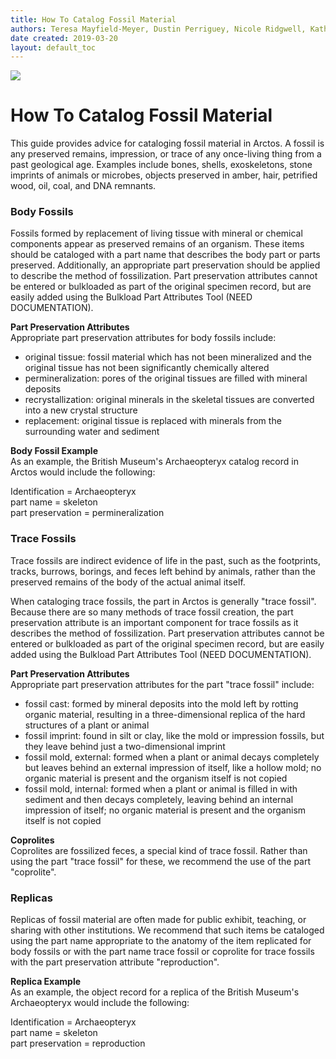```yaml
---
title: How To Catalog Fossil Material
authors: Teresa Mayfield-Meyer, Dustin Perriguey, Nicole Ridgwell, Katherine Anderson
date created: 2019-03-20
layout: default_toc
---
```

 
![](https://raw.githubusercontent.com/ArctosDB/documentation-wiki/gh-pages/tutorial_images/Bear%20Work%20in%20Progress.JPG) 

# How To Catalog Fossil Material

This guide provides advice for cataloging fossil material in Arctos. A fossil is any preserved remains, impression, or trace of any once-living thing from a past geological age. Examples include bones, shells, exoskeletons, stone imprints of animals or microbes, objects preserved in amber, hair, petrified wood, oil, coal, and DNA remnants.

### Body Fossils

Fossils formed by replacement of living tissue with mineral or chemical components appear as preserved remains of an organism. These items should be cataloged with a part name that describes the body part or parts preserved. Additionally, an appropriate part preservation should be applied to describe the method of fossilization. Part preservation attributes cannot be entered or bulkloaded as part of the original specimen record, but are easily added using the Bulkload Part Attributes Tool (NEED DOCUMENTATION).

 **Part Preservation Attributes**  
 Appropriate part preservation attributes for body fossils include:

  * original tissue: fossil material which has not been mineralized and the original tissue has not been significantly chemically altered
  * permineralization:	pores of the original tissues are filled with mineral deposits
  * recrystallization:	original minerals in the skeletal tissues are converted into a new crystal structure
  * replacement:	original tissue is replaced with minerals from the surrounding water and sediment

 **Body Fossil Example**  
 As an example, the British Museum's Archaeopteryx catalog record in Arctos would include the following:

 Identification = Archaeopteryx  
 part name = skeleton  
 part preservation = permineralization  

### Trace Fossils

 Trace fossils are indirect evidence of life in the past, such as the footprints, tracks, burrows, borings, and feces left behind by animals, rather than the preserved remains of the body of the actual animal itself.

 When cataloging trace fossils, the part in Arctos is generally "trace fossil". Because there are so many methods of trace fossil creation, the part preservation attribute is an important component for trace fossils as it describes the method of fossilization. Part preservation attributes cannot be entered or bulkloaded as part of the original specimen record, but are easily added using the Bulkload Part Attributes Tool (NEED DOCUMENTATION).

 **Part Preservation Attributes**  
 Appropriate part preservation attributes for the part "trace fossil" include:

  * fossil cast:	formed by mineral deposits into the mold left by rotting organic material, resulting in a three-dimensional replica of the hard structures of a plant or animal
  * fossil imprint:	found in silt or clay, like the mold or impression fossils, but they leave behind just a two-dimensional imprint
  * fossil mold, external:	formed when a plant or animal decays completely but leaves behind an external impression of itself, like a hollow mold; no organic material is present and the organism itself is not copied
  * fossil mold, internal: formed when a plant or animal is filled in with sediment and then decays completely, leaving behind an internal impression of itself; no organic material is present and the organism itself is not copied
  
  **Coprolites**  
  Coprolites are fossilized feces, a special kind of trace fossil. Rather than using the part "trace fossil" for these, we recommend the use of the part "coprolite". 
 
### Replicas

Replicas of fossil material are often made for public exhibit, teaching, or sharing with other institutions. We recommend that such items be cataloged using the part name appropriate to the anatomy of the item replicated for body fossils or with the part name trace fossil or coprolite for trace fossils with the part preservation attribute "reproduction".

  **Replica Example**  
  As an example, the object record for a replica of the British Museum's Archaeopteryx would include the following:

  Identification = Archaeopteryx  
  part name = skeleton  
  part preservation = reproduction
